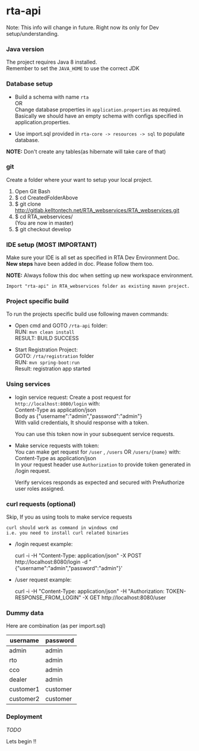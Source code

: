 # rta-api
Note: This info will change in future. Right now its only for Dev setup/understanding.

### Java version
The project requires Java 8 installed.  
Remember to set the `JAVA_HOME` to use the correct JDK  

  
### Database setup
* Build a schema with name `rta`  
  OR  
  Change database properties in `application.properties` as required.  
  Basically we should have an empty schema with configs specified in application.properties.   
  
* Use import.sql provided in `rta-core -> resources -> sql` to populate database.  

**NOTE:** Don't create any tables(as hibernate will take care of that)

### git
Create a folder where your want to setup your local project.
1. Open Git Bash
2. $ cd CreatedFolderAbove
3. $ git clone http://gitlab.kelltontech.net/RTA_webservices/RTA_webservices.git
4. $ cd RTA_webservices/  
(You are now in master)
5. $ git checkout develop

  
### IDE setup (MOST IMPORTANT)
Make sure your IDE is all set as specified in RTA Dev Environment Doc.  
**New steps** have been added in doc. Please follow them too. 

**NOTE:** Always follow this doc when setting up new workspace environment.

    Import "rta-api" in RTA_webservices folder as existing maven project.


### Project specific build
To run the projects specific build use following maven commands:  
   
*  Open cmd and GOTO `/rta-api` folder:  
    RUN: `mvn clean install`  
    RESULT: BUILD SUCCESS  
     
*  Start Registration Project:  
    GOTO: `/rta/registration` folder  
    RUN: `mvn spring-boot:run`  
    Result: registration app started  
    

### Using services
*  login service request:
   Create a post request for `http://localhost:8080/login` with:  
   Content-Type as application/json  
   Body as {"username":"admin","password":"admin"}  
   With valid credentials, It should response with a token.  
   
    You can use this token now in your subsequent service requests.


*  Make service requests with token:  
   You can make get request for `/user` , `/users` OR `/users/{name}` with:  
   Content-Type as application/json  
   In your request header use `Authorization` to provide token generated in /login request.

    Verify services responds as expected and secured with PreAuthorize user roles assigned. 


### curl requests (optional)
Skip, If you as using tools to make service requests  

    curl should work as command in windows cmd  
    i.e. you need to install curl related binaries

* /login request example:  
    
    curl -i -H "Content-Type: application/json" -X POST http://localhost:8080/login -d "{\"username\":\"admin\",\"password\":\"admin\"}'
    
* /user request example:  

	curl -i -H "Content-Type: application/json" -H "Authorization: TOKEN-RESPONSE_FROM_LOGIN" -X GET http://localhost:8080/user


### Dummy data
Here are  combination (as per import.sql)  

**username** | **password**  
------------ | ------------  
admin  | admin  
rto    | admin  
cco    | admin  
dealer | admin  
customer1 | customer  
customer2 | customer  


### Deployment
*TODO*


Lets begin !! 